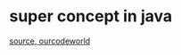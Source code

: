 # super concept in java 

[source, ourcodeworld](https://ourcodeworld.co/articulos/leer/132/que-significa-y-hace-el-metodo-super-en-java)
